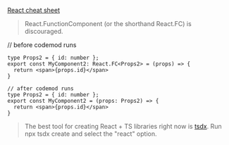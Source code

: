 [React cheat sheet](https://react-typescript-cheatsheet.netlify.app/docs/basic/getting-started/function_components)

> React.FunctionComponent (or the shorthand React.FC) is discouraged. 

// before codemod runs
```
type Props2 = { id: number };
export const MyComponent2: React.FC<Props2> = (props) => {
  return <span>{props.id}</span>
}

// after codemod runs
type Props2 = { id: number };
export const MyComponent2 = (props: Props2) => {
  return <span>{props.id}</span>
}
```
> The best tool for creating React + TS libraries right now is [tsdx](https://github.com/jaredpalmer/tsdx). Run npx tsdx create and select the "react" option.
